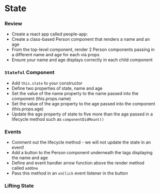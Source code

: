 
# State

### Review
- Create a react app called people-app:
- Create a class-based Person component that renders a name and an age
- From the top-level component, render 2 Person components passing in a different name and age for each via props
- Ensure your name and age displays correctly in each child component

### `Stateful` Component
- Add `this.state` to your constructor
- Define two properties of state, name and age
- Set the value of the name property to the name passed into the component (this.props.name)
- Set the value of the age property to the age passed into the component (this.props.age)
- Update the age property of state to five more than the age passed in a lifecycle method such as `componentDidMount()`

### Events
- Comment out the lifecycle method - we will not update the state in an event!
- Add a button to the Person component underneath the tags displaying the name and age
- Define and event handler arrow function above the render method called `addOne`
- Pass this method in an `onClick` event listener in the button  

### Lifting State
